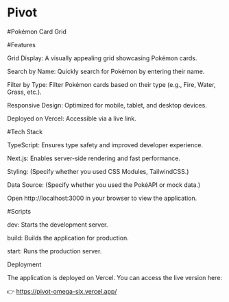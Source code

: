 # Pivot

#Pokémon Card Grid

#Features

Grid Display: A visually appealing grid showcasing Pokémon cards.

Search by Name: Quickly search for Pokémon by entering their name.

Filter by Type: Filter Pokémon cards based on their type (e.g., Fire, Water, Grass, etc.).

Responsive Design: Optimized for mobile, tablet, and desktop devices.

Deployed on Vercel: Accessible via a live link.


#Tech Stack

TypeScript: Ensures type safety and improved developer experience.

Next.js: Enables server-side rendering and fast performance.

Styling: (Specify whether you used CSS Modules, TailwindCSS.)

Data Source: (Specify whether you used the PokéAPI or mock data.)



Open http://localhost:3000 in your browser to view the application.



#Scripts

dev: Starts the development server.

build: Builds the application for production.

start: Runs the production server.

Deployment

The application is deployed on Vercel. You can access the live version here:

👉 https://pivot-omega-six.vercel.app/
